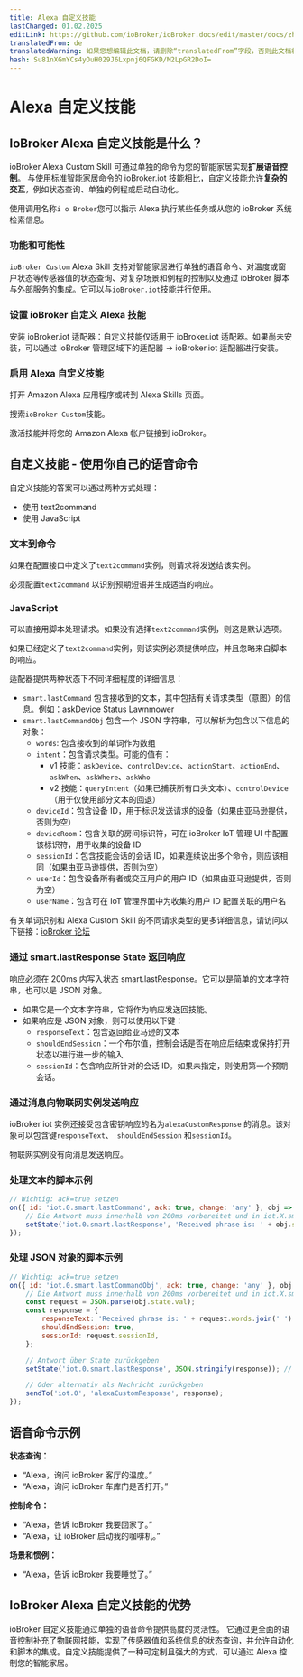 ```yaml
---
title: Alexa 自定义技能
lastChanged: 01.02.2025
editLink: https://github.com/ioBroker/ioBroker.docs/edit/master/docs/zh-cn/cloud/alexacustom.md
translatedFrom: de
translatedWarning: 如果您想编辑此文档，请删除“translatedFrom”字段，否则此文档将再次自动翻译
hash: Su81nXGmYCs4yOuH029J6Lxpnj6QFGKD/M2LpGR2DoI=
---
```

# Alexa 自定义技能
## IoBroker Alexa 自定义技能是什么？
ioBroker Alexa Custom Skill 可通过单独的命令为您的智能家居实现**扩展语音控制**。
与使用标准智能家居命令的 ioBroker.iot 技能相比，自定义技能允许**复杂的交互**，例如状态查询、单独的例程或启动自动化。

使用调用名称`i o Broker`您可以指示 Alexa 执行某些任务或从您的 ioBroker 系统检索信息。

### 功能和可能性
`ioBroker Custom` Alexa Skill 支持对智能家居进行单独的语音命令、对温度或窗户状态等传感器值的状态查询、对复杂场景和例程的控制以及通过 ioBroker 脚本与外部服务的集成。它可以与`ioBroker.iot`技能并行使用。

### 设置 ioBroker 自定义 Alexa 技能
安装 ioBroker.iot 适配器：自定义技能仅适用于 ioBroker.iot 适配器。如果尚未安装，可以通过 ioBroker 管理区域下的适配器 → ioBroker.iot 适配器进行安装。

### 启用 Alexa 自定义技能
打开 Amazon Alexa 应用程序或转到 Alexa Skills 页面。

搜索`ioBroker Custom`技能。

激活技能并将您的 Amazon Alexa 帐户链接到 ioBroker。

## 自定义技能 - 使用你自己的语音命令
自定义技能的答案可以通过两种方式处理：

- 使用 text2command
- 使用 JavaScript

### 文本到命令
如果在配置接口中定义了`text2command`实例，则请求将发送给该实例。

必须配置`text2command` 以识别预期短语并生成适当的响应。

### JavaScript
可以直接用脚本处理请求。如果没有选择`text2command`实例，则这是默认选项。

如果已经定义了`text2command`实例，则该实例必须提供响应，并且忽略来自脚本的响应。

适配器提供两种状态下不同详细程度的详细信息：

- `smart.lastCommand` 包含接收到的文本，其中包括有关请求类型（意图）的信息。例如：askDevice Status Lawnmower
- `smart.lastCommandObj` 包含一个 JSON 字符串，可以解析为包含以下信息的对象：
  - `words`: 包含接收到的单词作为数组
  - `intent`：包含请求类型。可能的值有：
    - v1 技能：`askDevice`、`controlDevice`、`actionStart`、`actionEnd`、`askWhen`、`askWhere`、`askWho`
    - v2 技能：`queryIntent`（如果已捕获所有口头文本）、`controlDevice`（用于仅使用部分文本的回退）
  - `deviceId`：包含设备 ID，用于标识发送请求的设备（如果由亚马逊提供，否则为空）
  - `deviceRoom`：包含关联的房间标识符，可在 ioBroker IoT 管理 UI 中配置该标识符，用于收集的设备 ID
  - `sessionId`：包含技能会话的会话 ID，如果连续说出多个命令，则应该相同（如果由亚马逊提供，否则为空）
  - `userId`：包含设备所有者或交互用户的用户 ID（如果由亚马逊提供，否则为空）
  - `userName`：包含可在 IoT 管理界面中为收集的用户 ID 配置关联的用户名

有关单词识别和 Alexa Custom Skill 的不同请求类型的更多详细信息，请访问以下链接：[ioBroker 论坛](https://forum.iobroker.net/viewtopic.php?f=37&t=17452)

### 通过 smart.lastResponse State 返回响应
响应必须在 200ms 内写入状态 smart.lastResponse。它可以是简单的文本字符串，也可以是 JSON 对象。

- 如果它是一个文本字符串，它将作为响应发送回技能。
- 如果响应是 JSON 对象，则可以使用以下键：
  - `responseText`：包含返回给亚马逊的文本
  - `shouldEndSession`：一个布尔值，控制会话是否在响应后结束或保持打开状态以进行进一步的输入
  - `sessionId`：包含响应所针对的会话 ID。如果未指定，则使用第一个预期会话。

### 通过消息向物联网实例发送响应
ioBroker iot 实例还接受包含密钥响应的名为`alexaCustomResponse` 的消息。该对象可以包含键`responseText`、` shouldEndSession` 和`sessionId`。

物联网实例没有向消息发送响应。

### 处理文本的脚本示例
```js
// Wichtig: ack=true setzen
on({ id: 'iot.0.smart.lastCommand', ack: true, change: 'any' }, obj => {
    // Die Antwort muss innerhalb von 200ms vorbereitet und in iot.X.smart.lastResponse geschrieben werden
    setState('iot.0.smart.lastResponse', 'Received phrase is: ' + obj.state.val); // Wichtig: ack=false (Standard)
});
```

### 处理 JSON 对象的脚本示例
```js
// Wichtig: ack=true setzen
on({ id: 'iot.0.smart.lastCommandObj', ack: true, change: 'any' }, obj => {
    // Die Antwort muss innerhalb von 200ms vorbereitet und in iot.X.smart.lastResponse geschrieben werden
    const request = JSON.parse(obj.state.val);
    const response = {
        responseText: 'Received phrase is: ' + request.words.join(' ') + '. Bye',
        shouldEndSession: true,
        sessionId: request.sessionId,
    };

    // Antwort über State zurückgeben
    setState('iot.0.smart.lastResponse', JSON.stringify(response)); // Wichtig: ack=false (Standard)

    // Oder alternativ als Nachricht zurückgeben
    sendTo('iot.0', 'alexaCustomResponse', response);
});
```

## 语音命令示例
**状态查询：**

- “Alexa，询问 ioBroker 客厅的温度。”
- “Alexa，询问 ioBroker 车库门是否打开。”

**控制命令：**

- “Alexa，告诉 ioBroker 我要回家了。”
- “Alexa，让 ioBroker 启动我的咖啡机。”

**场景和惯例：**

- “Alexa，告诉 ioBroker 我要睡觉了。”

## IoBroker Alexa 自定义技能的优势
ioBroker 自定义技能通过单独的语音命令提供高度的灵活性。
它通过更全面的语音控制补充了物联网技能，实现了传感器值和系统信息的状态查询，并允许自动化和脚本的集成。自定义技能提供了一种可定制且强大的方式，可以通过 Alexa 控制您的智能家居。